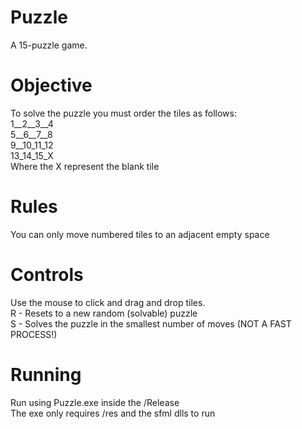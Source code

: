# Puzzle
 A 15-puzzle game.

# Objective
 To solve the puzzle you must order the tiles as follows: <br />
 1__2__3__4 <br />
 5__6__7__8 <br />
 9__10_11_12 <br />
 13_14_15_X <br />
 Where the X represent the blank tile

# Rules
 You can only move numbered tiles to an adjacent empty space  

# Controls
 Use the mouse to click and drag and drop tiles. <br />
 R - Resets to a new random (solvable) puzzle <br />
 S - Solves the puzzle in the smallest number of moves (NOT A FAST PROCESS!)

# Running
 Run using Puzzle.exe inside the /Release <br />
 The exe only requires /res and the sfml dlls to run
